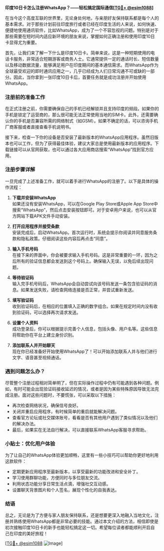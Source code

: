**印度10日卡怎么注册WhatsApp？——轻松搞定国际通信[[TG💪+ @esim1088](https://t.me/s/esim1088)]**

在当今这个高度互联的世界里，无论身处何地，与亲朋好友保持联系都是每个人的基本需求。对于那些计划前往印度旅行或者已经在印度生活的人来说，如何快速、便捷地使用通讯软件，比如WhatsApp，成为了一个不容忽视的问题。特别是对于那些需要在短时间内适应新环境的朋友来说，掌握如何正确注册和使用印度10日卡显得尤为重要。

首先，让我们来了解一下什么是印度10日卡。简单来说，这是一种短期使用的电话卡服务，非常适合短期游客或商务人士。它通常提供一定的通话时长、短信数量以及移动数据流量，能够满足用户在印度期间的基本通信需求。而WhatsApp作为全球最受欢迎的即时通讯应用之一，几乎已经成为人们日常沟通不可或缺的一部分。因此，当你拿到一张印度10日卡后，首要任务就是成功注册并开始使用WhatsApp。

### 注册前的准备工作

在正式注册之前，你需要确保自己的手机已经解锁并且支持印度的频段。如果你的手机是锁定了运营商的，那么很可能无法正常使用当地的SIM卡。此外，还需要确认你的手机是否兼容所需的网络制式（如GSM）。如果不确定的话，可以咨询手机厂商客服或者直接查看手机说明书。

接下来，检查一下你的设备是否安装了最新版本的WhatsApp应用程序。虽然旧版本也可以工作，但为了获得最佳体验，建议大家总是使用最新版本的应用程序。下载链接可以从官网获取，也可以通过各大应用商店搜索“WhatsApp”找到官方应用。

### 注册步骤详解

一旦完成了上述准备工作，就可以着手进行WhatsApp的注册了。以下是具体的操作流程：

1. **下载并安装WhatsApp**  
   如果还没有安装WhatsApp，可以在Google Play Store或Apple App Store中搜索“WhatsApp”，然后点击安装按钮即可。对于安卓用户来说，也可以从官方网站下载APK文件手动安装。

2. **打开应用程序并接受条款**  
   安装完成后，启动WhatsApp。首次运行时，系统会提示你阅读并同意服务条款和隐私政策。仔细阅读这些内容后再点击“同意”。

3. **输入手机号码**  
   在接下来的界面中，你会被要求输入手机号码。这是非常重要的一环，因为之后所有的验证信息都会发送到这个号码上。确保输入无误，以免后续出现问题。

4. **等待验证码**  
   输入完手机号码后，WhatsApp会自动尝试向该号码发送一条包含验证码的消息。如果发送失败，请检查网络连接是否正常，并尝试重新发送。

5. **填写验证码**  
   收到验证码后，在相应的位置填入正确的数字组合。如果在规定时间内没有收到验证码，可以选择再次请求发送。

6. **设置个人资料**  
   成功登录后，你可以根据提示完善个人信息，包括头像、用户名等。这些信息将帮助你在平台上建立身份识别。

7. **添加联系人并开始聊天**  
   现在你已经准备好开始使用WhatsApp了！可以开始添加联系人并与他们进行文字、语音甚至视频通话。

### 遇到问题怎么办？

尽管整个注册过程相对简单明了，但在实际操作过程中仍有可能遇到各种问题。例如，有时可能会出现验证码接收延迟的情况，或者是因为某些特殊原因导致无法完成注册。面对这些问题时，不要慌张，可以采取以下措施：

- 再次检查网络状况，确保信号良好。
- 关闭并重启应用程序，有时候简单的重启就能解决问题。
- 查看官方论坛或社交媒体账号，看看是否有其他用户遇到了类似情况以及他们的解决办法。
- 最后，如果实在无法自行解决，可以直接联系WhatsApp客服寻求帮助。

### 小贴士：优化用户体验

为了让自己的WhatsApp体验更加顺畅，这里有一些小技巧可以帮助你更好地利用这款软件：

- 定期更新应用程序至最新版本，以享受最新的功能改进和安全补丁。
- 学习使用群聊功能，方便同时与多位朋友交流。
- 利用状态功能分享日常生活点滴，增强社交互动感。
- 设置聊天背景图片和个人签名，展现个性化的自我表达。

### 结语

总之，无论是为了方便与家人朋友保持联系，还是想要更深入地融入当地文化，注册并熟练使用WhatsApp都是非常必要的技能。通过本文介绍的方法，相信即使是初次接触印度10日卡的新手也能轻松搞定这一切。希望每位读者都能顺利开启自己在印度的美好旅程！

[[TG💪+ @esim1088](https://t.me/s/esim1088) ![Image](https://i.postimg.cc/4NQfJmqS/Snipaste-2025-05-13-00-14-12.png)]